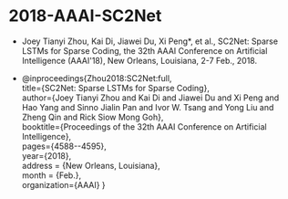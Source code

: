 # 2018-AAAI-SC2Net
* Joey Tianyi Zhou, Kai Di, Jiawei Du, Xi Peng*, et al., SC2Net: Sparse LSTMs for Sparse Coding, the 32th AAAI Conference on Artificial Intelligence (AAAI'18), New Orleans, Louisiana, 2-7 Feb., 2018. 

* @inproceedings{Zhou2018:SC2Net:full,   
title={SC2Net: Sparse LSTMs for Sparse Coding},   
author={Joey Tianyi Zhou and Kai Di and Jiawei Du and Xi Peng and Hao Yang and Sinno Jialin Pan and Ivor W. Tsang and Yong Liu and Zheng Qin and Rick Siow Mong Goh},   
booktitle={Proceedings of the 32th AAAI Conference on Artificial Intelligence},   
pages={4588--4595},   
year={2018},   
address = {New Orleans, Louisiana},  
month = {Feb.},  
organization={AAAI} }
